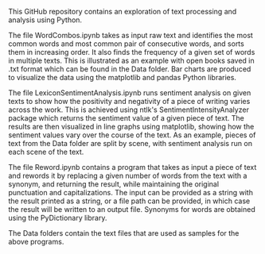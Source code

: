 This GitHub repository contains an exploration of text processing and analysis using Python. 

The file WordCombos.ipynb takes as input raw text and identifies the most common words and most common pair of consecutive words, and sorts them in increasing order. It also finds the frequency of a given set of words in multiple texts. This is illustrated as an example with open books saved in .txt format which can be found in the Data folder. Bar charts are produced to visualize the data using the matplotlib and pandas Python libraries. 

The file LexiconSentimentAnalysis.ipynb runs sentiment analysis on given texts to show how the positivity and negativity of a piece of writing varies across the work. This is achieved using ntlk's SentimentIntensityAnalyzer package which returns the sentiment value of a given piece of text. The results are then visualized in line graphs using matplotlib, showing how the sentiment values vary over the course of the text. As an example, pieces of text from the Data folder are split by scene, with sentiment analysis run on each scene of the text. 

The file Reword.ipynb contains a program that takes as input a piece of text and rewords it by replacing a given number of words from the text with a synonym, and returning the result, while maintaining the original punctuation and capitalizations. The input can be provided as a string with the result printed as a string, or a file path can be provided, in which case the result will be written to an output file. Synonyms for words are obtained using the PyDictionary library. 

The Data folders contain the text files that are used as samples for the above programs. 
